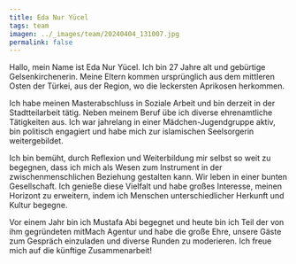 ```yaml
---
title: Eda Nur Yücel
tags: team
imagen: ../_images/team/20240404_131007.jpg
permalink: false
---
```


Hallo, mein Name ist Eda Nur Yücel. Ich bin 27 Jahre alt und gebürtige Gelsenkirchenerin. Meine Eltern kommen ursprünglich aus dem mittleren Osten der Türkei, aus der Region, wo die leckersten Aprikosen herkommen.

Ich habe meinen Masterabschluss in Soziale Arbeit und bin derzeit in der Stadtteilarbeit tätig. Neben meinem Beruf übe ich diverse ehrenamtliche Tätigkeiten aus. Ich war jahrelang in einer Mädchen-Jugendgruppe aktiv, bin politisch engagiert und habe mich zur islamischen Seelsorgerin weitergebildet.

Ich bin bemüht, durch Reflexion und Weiterbildung mir selbst so weit zu begegnen, dass ich mich als Wesen zum Instrument in der zwischenmenschlichen Beziehung gestalten kann. Wir leben in einer bunten Gesellschaft. Ich genieße diese Vielfalt und habe großes Interesse, meinen Horizont zu erweitern, indem ich Menschen unterschiedlicher Herkunft und Kultur begegne.

Vor einem Jahr bin ich Mustafa Abi begegnet und heute bin ich Teil der von ihm gegründeten mitMach Agentur und habe die große Ehre, unsere Gäste zum Gespräch einzuladen und diverse Runden zu moderieren. Ich freue mich auf die künftige Zusammenarbeit!
